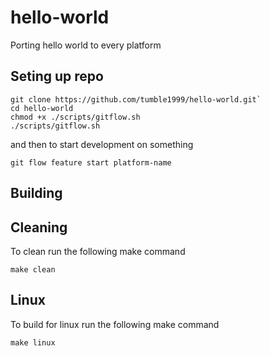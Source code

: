 # hello-world
Porting hello world to every platform

## Seting up repo
```
git clone https://github.com/tumble1999/hello-world.git`
cd hello-world
chmod +x ./scripts/gitflow.sh
./scripts/gitflow.sh
```
and then to start development on something
```
git flow feature start platform-name
```


## Building

## Cleaning
To clean run the following make command
```
make clean
```
## Linux
To build for linux run the following make command
```
make linux
```